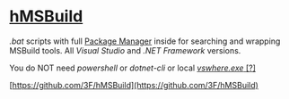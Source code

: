 # [hMSBuild](https://github.com/3F/hMSBuild)

*.bat* scripts with full [Package Manager](https://github.com/3F/GetNuTool) inside for searching and wrapping MSBuild tools. All *Visual Studio* and *.NET Framework* versions.

You do NOT need *powershell* or *dotnet-cli* or local [*vswhere.exe* [?]](https://github.com/Microsoft/vswhere/issues/41)

[https://github.com/3F/hMSBuild](https://github.com/3F/hMSBuild)